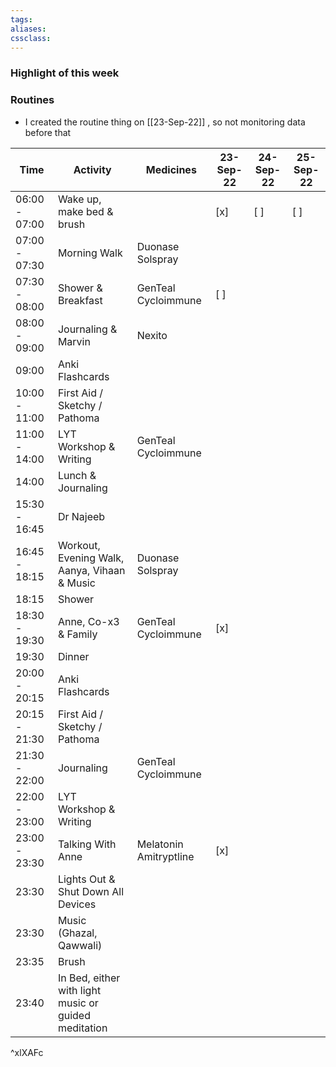 ```yaml
---
tags:
aliases:
cssclass:
---
```



### Highlight of this week

### Routines
- I created the routine thing on [[23-Sep-22]] , so not monitoring data before that

| Time          | Activity                                             | Medicines              | 23-Sep-22 | 24-Sep-22 | 25-Sep-22 |
| ------------- | ---------------------------------------------------- | ---------------------- | --------- | --------- | --------- |
| 06:00 - 07:00 | Wake up, make bed & brush                            |                        | [x]       | [ ]       | [ ]       |
| 07:00 - 07:30 | Morning Walk                                         | Duonase  Solspray      |           |           |           |
| 07:30 - 08:00 | Shower & Breakfast                                   | GenTeal Cycloimmune    | [ ]       |           |           |
| 08:00 - 09:00 | Journaling & Marvin                                  | Nexito                 |           |           |           |
| 09:00         | Anki Flashcards                                      |                        |           |           |           |
| 10:00 - 11:00 | First Aid / Sketchy / Pathoma                        |                        |           |           |           |
| 11:00 - 14:00 | LYT Workshop & Writing                               | GenTeal Cycloimmune    |           |           |           |
| 14:00         | Lunch & Journaling                                   |                        |           |           |           |
| 15:30 - 16:45 | Dr Najeeb                                            |                        |           |           |           |
| 16:45 - 18:15 | Workout, Evening Walk, Aanya, Vihaan & Music         | Duonase  Solspray      |           |           |           |
| 18:15         | Shower                                               |                        |           |           |           |
| 18:30 - 19:30 | Anne, Co-x3 & Family                                 | GenTeal Cycloimmune    | [x]       |           |           |
| 19:30         | Dinner                                               |                        |           |           |           |
| 20:00 - 20:15 | Anki Flashcards                                      |                        |           |           |           |
| 20:15 - 21:30 | First Aid / Sketchy / Pathoma                        |                        |           |           |           |
| 21:30 - 22:00 | Journaling                                           | GenTeal Cycloimmune    |           |           |           |
| 22:00 - 23:00 | LYT Workshop & Writing                               |                        |           |           |           |
| 23:00 - 23:30 | Talking With Anne                                    | Melatonin Amitryptline | [x]       |           |           |
| 23:30         | Lights Out & Shut Down All Devices                   |                        |           |           |           |
| 23:30         | Music (Ghazal, Qawwali)                              |                        |           |           |           |
| 23:35         | Brush                                                |                        |           |           |           |
| 23:40         | In Bed, either with light music or guided meditation |                        |           |           |           |
^xlXAFc

